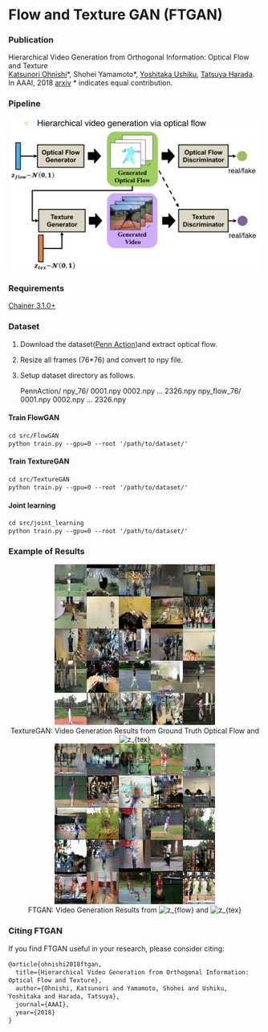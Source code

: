 # Flow and Texture GAN (FTGAN)
### Publication
Hierarchical Video Generation from Orthogonal Information: Optical Flow and Texture  
[Katsunori Ohnishi](http://katsunoriohnishi.github.io/)\*, Shohei Yamamoto\*, [Yoshitaka Ushiku](http://www.mi.t.u-tokyo.ac.jp/ushiku/), [Tatsuya Harada](http://www.mi.t.u-tokyo.ac.jp/harada/).  
In AAAI, 2018 [arxiv](https://arxiv.org/pdf/1711.09618.pdf)
\* indicates equal contribution.  

### Pipeline
<div style="text-align: center;">
<img src="data/demo/pipeline.png">
</div>

### Requirements
[Chainer 3.1.0+](https://github.com/chainer/chainer)

### Dataset

1. Download the dataset([Penn Action](http://dreamdragon.github.io/PennAction/))and extract optical flow.

2. Resize all frames (76*76) and convert to npy file.

3. Setup dataset directory as follows.


    PennAction/
        npy_76/
            0001.npy
            0002.npy
            ...
            2326.npy
        npy_flow_76/
            0001.npy
            0002.npy
            ...
            2326.npy



#### Train FlowGAN
```
cd src/FlowGAN
python train.py --gpu=0 --root '/path/to/dataset/'
```
#### Train TextureGAN
```
cd src/TextureGAN
python train.py --gpu=0 --root '/path/to/dataset/'
```
#### Joint learning
```
cd src/joint_learning
python train.py --gpu=0 --root '/path/to/dataset/'
```

### Example of Results
<div style="text-align: center;">
<img src="data/demo/penn_texgan.gif">
</div>

<div style="text-align: center;">
TextureGAN: Video Generation Results from Ground Truth Optical Flow and <img src="https://latex.codecogs.com/gif.latex?z_{tex}" title="z_{tex}" />
</div>

<div style="text-align: center;">
<img src="data/demo/penn_ftgan.gif">
</div>

<div style="text-align: center;">
FTGAN: Video Generation Results from <img src="https://latex.codecogs.com/gif.latex?z_{flow}" title="z_{flow}" /> and <img src="https://latex.codecogs.com/gif.latex?z_{tex}" title="z_{tex}" />

</div>

### Citing FTGAN
If you find FTGAN useful in your research, please consider citing:

```
@article{ohnishi2018ftgan,
  title={Hierarchical Video Generation from Orthogonal Information: Optical Flow and Texture},
  author={Ohnishi, Katsunori and Yamamoto, Shohei and Ushiku, Yoshitaka and Harada, Tatsuya},
  journal={AAAI},
  year={2018}
}
```
